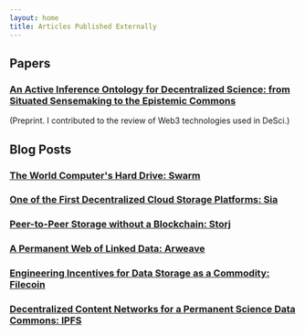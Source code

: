 ```yaml
---
layout: home
title: Articles Published Externally
---
```


## Papers

### [An Active Inference Ontology for Decentralized Science: from Situated Sensemaking to the Epistemic Commons](https://zenodo.org/record/6320575#.YiTmLt9OluU)
(Preprint. I contributed to the review of Web3 technologies used in DeSci.)


## Blog Posts

### [The World Computer's Hard Drive: Swarm](https://pulse.opsci.io/the-world-computers-hard-drive-swarm-24d3b47ef915)

### [One of the First Decentralized Cloud Storage Platforms: Sia](https://pulse.opsci.io/one-of-the-first-decentralized-cloud-storage-platforms-sia-477a82083a85)

### [Peer-to-Peer Storage without a Blockchain: Storj](https://pulse.opsci.io/peer-to-peer-storage-without-a-blockchain-storj-256c190a85d7)

### [A Permanent Web of Linked Data: Arweave](https://pulse.opsci.io/a-permanent-web-of-linked-data-arweave-3537b0a25cd6)

### [Engineering Incentives for Data Storage as a Commodity: Filecoin](https://pulse.opsci.io/engineering-incentives-for-data-storage-as-a-commodity-filecoin-c65308a2d743)

### [Decentralized Content Networks for a Permanent Science Data Commons: IPFS](https://pulse.opsci.io/decentralized-content-networks-for-a-permanent-science-data-commons-ipfs-9bf0dae73d3e)

